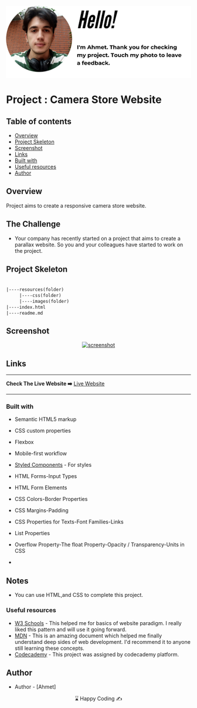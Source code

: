 <p align="center">
<a href="https://www.linkedin.com/in/ahmet-ayd%C4%B1n-2583b1199/" target="_blank"><img src="hello.png" alt="screenshot"></a>
</p>




# Project : Camera Store Website 

## Table of contents

  - [Overview](#overview)
  - [Project Skeleton](#project-skeleton)
  - [Screenshot](#screenshot)
  - [Links](#links)
  - [Built with](#built-with)
  - [Useful resources](#useful-resources)
- [Author](#author)


## Overview
Project aims to create a responsive camera store website.

## The Challenge

- Your company has recently started on a project that aims to create a parallax website. So you and your colleagues have started to work on the project.

## Project Skeleton 

```

|----resources(folder)
     |----css(folder)
     |----images(folder)  
|----index.html  
|----readme.md
```

## Screenshot
<p align="center">
<a href="https://bavi-boop.github.io/camera_store_responsive_website/"><img src="camera_store.gif" alt="screenshot" width="520" height="390"></a>
</p>


## Links

<hr>
<b>Check The Live Website ➡️</b> <a href="https://bavi-boop.github.io/camera_store_responsive_website/">Live Website</a>
<hr>






### Built with

- Semantic HTML5 markup

- CSS custom properties

- Flexbox

- Mobile-first workflow

- [Styled Components](https://styled-components.com/) - For styles
	
- HTML Forms-Input Types 

- HTML Form Elements

- CSS Colors-Border Properties

- CSS Margins-Padding

- CSS Properties for Texts-Font Families-Links

- List Properties

- Overflow Property-The float Property-Opacity / Transparency-Units in CSS


	
-

## Notes

- You can use HTML,and CSS to complete this project.

### Useful resources

- [W3 Schools](https://www.w3schools.com/) - This helped me for basics of website paradigm. I really liked this pattern and will use it going forward.
- [MDN](https://developer.mozilla.org/en-US/) - This is an amazing document which helped me finally understand deep sides of web development. I'd recommend it to anyone still learning these concepts.
- [Codecademy](https://www.codecademy.com/learn) - This project was assigned by codecademy platform.


## Author

- Author - [Ahmet]

<center> &#8987; Happy Coding  &#9997; </center>
